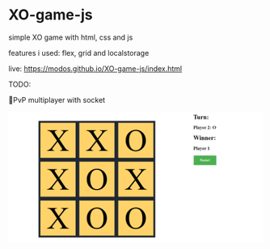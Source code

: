 # XO-game-js
simple XO game with html, css and js

features i used: flex, grid and localstorage

live: https://modos.github.io/XO-game-js/index.html

TODO:

🔴PvP multiplayer with socket

<img src="1.png">

